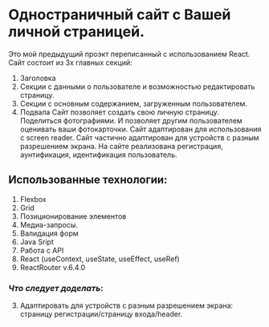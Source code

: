 # Одностраничный сайт с Вашей личной страницей.
Это мой предыдущий проэкт переписанный с использованием React.
Сайт состоит из 3х главных секций:
1. Заголовка
2. Секции с данными о пользователе и возможностью редактировать страницу.
3. Секции с основным содержанием, загруженным пользователем.
4. Подвала
Сайт позволяет создать свою личную страницу. Поделиться фотографиями. И позволяет другим пользователем оценивать ваши фотокарточки.
Сайт адаптирован для использования с screen reader.
Сайт частично адаптирован для устройств с разным разрешением экрана.
На сайте реализована регистрация, аунтификация, идентификация пользователь.

## Использованные технологии:
1. Flexbox
2. Grid
2. Позиционирование элементов
3. Медиа-запросы.
4. Валидация форм
5. Java Sript
6. Работа с API
7. React (useContext, useState, useEffect, useRef)
8. ReactRouter v.6.4.0


### *Что следует доделать*:
3. Адаптировать для устройств с разным разрешением экрана: страницу регистрации/страницу входа/header.

